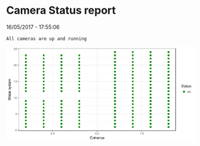 Camera Status report
================
16/05/2017 - 17:55:06

    All cameras are up and running

![](camreport_files/figure-markdown_github/unnamed-chunk-2-1.png)
